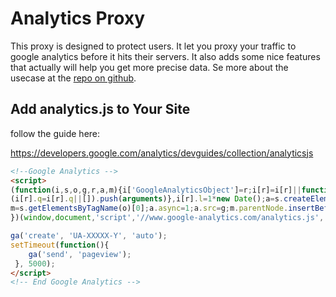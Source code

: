 # Analytics Proxy

This proxy is designed to protect users. It let you proxy your traffic to google
analytics before it hits their servers. It also adds some nice features that 
actually will help you get more precise data. Se more about the usecase at
the [repo on github].

## Add analytics.js to Your Site
follow the guide here:

https://developers.google.com/analytics/devguides/collection/analyticsjs

```html
<!--Google Analytics -->
<script>
(function(i,s,o,g,r,a,m){i['GoogleAnalyticsObject']=r;i[r]=i[r]||function(){
(i[r].q=i[r].q||[]).push(arguments)},i[r].l=1*new Date();a=s.createElement(o),
m=s.getElementsByTagName(o)[0];a.async=1;a.src=g;m.parentNode.insertBefore(a,m)
})(window,document,'script','//www.google-analytics.com/analytics.js','ga');

ga('create', 'UA-XXXXX-Y', 'auto');
setTimeout(function(){ 
    ga('send', 'pageview');
 }, 5000);
</script>
<!-- End Google Analytics -->
```


[repo on github]: https://github.com/sideprosjektet/analytics-proxy
